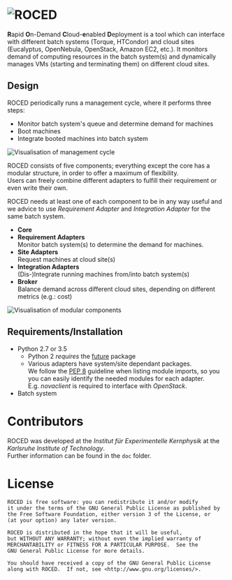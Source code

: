 # ![ROCED][logo]
**R**apid **O**n-Demand **C**loud-**e**nabled **D**eployment is a tool which can interface with different batch systems (Torque, HTCondor) and cloud sites (Eucalyptus, OpenNebula, OpenStack, Amazon EC2, etc.).
It monitors demand of computing resources in the batch system(s) and dynamically manages VMs (starting and terminating them) on different cloud sites.

## Design

ROCED periodically runs a management cycle, where it performs three steps:
* Monitor batch system's queue and determine demand for machines
* Boot machines
* Integrate booted machines into batch system

![Visualisation of management cycle][workflow]

ROCED consists of five components; everything except the core has a modular structure, in order to offer a maximum of flexibility.  
Users can freely combine different adapters to fulfill their requirement or even write their own.  

ROCED needs at least one of each component to be in any way useful and we advice to use _Requirement Adapter_ and _Integration Adapter_ for the same batch system.
* **Core**
* **Requirement Adapters**  
  Monitor batch system(s) to determine the demand for machines.
* **Site Adapters**  
Request machines at cloud site(s)
* **Integration Adapters**  
(Dis-)Integrate running machines from/into batch system(s)
* **Broker**  
Balance demand across different cloud sites, depending on different metrics (e.g.: cost)

![Visualisation of modular components][design]

## Requirements/Installation
* Python 2.7 or 3.5
    * Python 2 _requires_ the [future](http://python-future.org/) package
    * Various adapters have system/site dependant packages.  
We follow the [PEP 8](https://www.python.org/dev/peps/pep-0008/#imports) guideline when listing module imports, so you you can easily identify the needed modules for each adapter.  
E.g. _novaclient_ is required to interface with _OpenStack_.
* Batch system

# Contributors
ROCED was developed at the _Institut für Experimentelle Kernphysik_ at the _Karlsruhe Institute of Technology_.  
Further information can be found in the `doc` folder.
# License
    ROCED is free software: you can redistribute it and/or modify
    it under the terms of the GNU General Public License as published by
    the Free Software Foundation, either version 3 of the License, or
    (at your option) any later version.

    ROCED is distributed in the hope that it will be useful,
    but WITHOUT ANY WARRANTY; without even the implied warranty of
    MERCHANTABILITY or FITNESS FOR A PARTICULAR PURPOSE.  See the
    GNU General Public License for more details.

    You should have received a copy of the GNU General Public License
    along with ROCED.  If not, see <http://www.gnu.org/licenses/>.

[logo]: https://cdn.rawgit.com/roced-scheduler/ROCED/master/doc/roced_logo.svg
[design]: https://cdn.rawgit.com/roced-scheduler/ROCED/master/doc/roced_design.svg
[workflow]: https://cdn.rawgit.com/roced-scheduler/ROCED/master/doc/roced_workflow.svg

